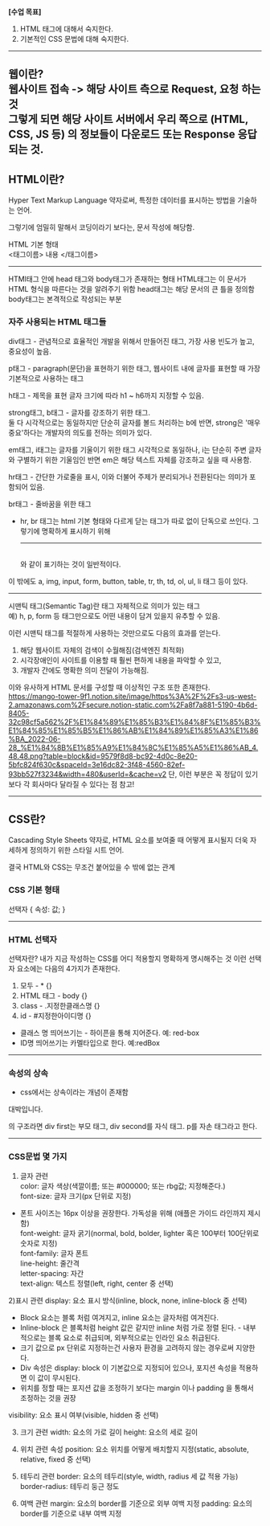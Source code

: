 **[수업 목표]**

1. HTML 태그에 대해서 숙지한다.
2. 기본적인 CSS 문법에 대해 숙지한다.
---

웹이란?  
웹사이트 접속 -> 해당 사이트 측으로 Request, 요청 하는 것  
그렇게 되면 해당 사이트 서버에서 우리 쪽으로 (HTML, CSS, JS 등) 의 정보들이 다운로드 또는 Response 응답 되는 것.
---

## HTML이란?  

Hyper Text Markup Language 약자로써, 특정한 데이터를 표시하는 방법을 기술하는 언어.

그렇기에 엄밀히 말해서 코딩이라기 보다는, 문서 작성에 해당함.

HTML 기본 형태  
<태그이름> 내용 </태그이름>

---

HTMl태그 안에 head 태그와 body태그가 존재하는 형태
HTML태그는 이 문서가 HTML 형식을 따른다는 것을 알려주기 위함
head태그는 해당 문서의 큰 틀을 정의함
body태그는 본격적으로 작성되는 부분

### 자주 사용되는 HTML 태그들
div태그 - 관념적으로 효율적인 개발을 위해서 만들어진 태그, 가장 사용 빈도가 높고, 중요성이 높음.

p태그 - paragraph(문단)을 표현하기 위한 태그, 웹사이트 내에 글자를 표현할 때 가장 기본적으로 사용하는 태그

h태그 - 제목을 표현 글자 크기에 따라 h1 ~ h6까지 지정할 수 있음.

strong태그, b태그 - 글자를 강조하기 위한 태그.  
둘 다 시각적으로는 동일하지만 단순히 글자를 볼드 처리하는 b에 반면, strong은 '매우 중요'하다는 개발자의 의도를 전하는 의미가 있다.

em태그, i태그는 글자를 기울이기 위한 태그
시각적으로 동일하나, i는 단순히 주변 글자와 구별하기 위한 기울임인 반면 em은 해당 텍스트 자체를 강조하고 싶을 때 사용함.

hr태그 - 간단한 가로줄을 표시, 이와 더불어 주제가 분리되거나 전환된다는 의미가 포함되어 있음.

br태그 - 줄바꿈을 위한 태그

 - hr, br 태그는 html 기본 형태와 다르게 닫는 태그가 따로 없이 단독으로 쓰인다. 그렇기에 명확하게 표시하기 위해 <hr/><br/> 와 같이 표기하는 것이 일반적이다.

이 밖에도 a, img, input, form, button, table, tr, th, td, ol, ul, li 태그 등이 있다.

---

시맨틱 태그(Semantic Tag)란 태그 자체적으로 의미가 있는 태그  
예) h, p, form 등 태그만으로도 어떤 내용이 담겨 있을지 유추할 수 있음.

이런 시맨틱 태그를 적절하게 사용하는 것만으로도 다음의 효과를 얻는다.

1. 해당 웹사이트 자체의 검색이 수월해짐(검색엔진 최적화)
2. 시각장애인이 사이트를 이용할 때 훨씬 편하게 내용을 파악할 수 있고,
3. 개발자 간에도 명확한 의미 전달이 가능해짐.

이와 유사하게 HTML 문서를 구성할 때  이상적인 구조 또한 존재한다.
https://mango-tower-9f1.notion.site/image/https%3A%2F%2Fs3-us-west-2.amazonaws.com%2Fsecure.notion-static.com%2Fa8f7a881-5190-4b6d-8405-32c98cf5a562%2F%E1%84%89%E1%85%B3%E1%84%8F%E1%85%B3%E1%84%85%E1%85%B5%E1%86%AB%E1%84%89%E1%85%A3%E1%86%BA_2022-06-28_%E1%84%8B%E1%85%A9%E1%84%8C%E1%85%A5%E1%86%AB_4.48.48.png?table=block&id=9579f8d8-bc92-4d0c-8e20-5bfc824f630c&spaceId=3e16dc82-3f48-4560-82ef-93bb527f3234&width=480&userId=&cache=v2
단, 이런 부분은 꼭 정답이 있기보다 각 회사마다 달라질 수 있다는 점 참고!

---

## CSS란?
Cascading Style Sheets 약자로, HTML 요소를 보여줄 때 어떻게 표시될지 더욱 자세하게 정의하기 위한 스타일 시트 언어.

결국 HTML와 CSS는 무조건 붙어있을 수 밖에 없는 관계

### CSS 기본 형태
선택자 { 속성: 값; }

---

### HTML 선택자

선택자란? 내가 지금 작성하는 CSS를 어디 적용할지 명확하게 명시해주는 것
이런 선택자 요소에는 다음의 4가지가 존재한다.

1. 모두 - * {}
2. HTML 태그 - body {}
3. class - .지정한클래스명 {}
4. id - #지정한아이디명 {}

 - 클래스 명 띄어쓰기는 - 하이픈을 통해 지어준다. 예: red-box  
 - ID명 띄어쓰기는 카멜타입으로 한다. 예:redBox  
---

### 속성의 상속
- css에서는 상속이라는 개념이 존재함
<div id="first">
  <div id="second">
    <p>대박입니다.</p>
  </div>
</div>  
의 구조라면 div first는 부모 태그, div second를 자식 태그. p를 자손 태그라고 한다.

---

### CSS문법 몇 가지
1) 글자 관련   
color: 글자 색상(색깔이름; 또는 #000000; 또는 rbg값; 지정해준다.)  
font-size: 글자 크기(px 단위로 지정)  
  - 폰트 사이즈는 16px 이상을 권장한다. 가독성을 위해 (애플은 가이드 라인까지 제시함)  
font-weight: 글자 굵기(normal, bold, bolder, lighter 혹은 100부터 100단위로 숫자로 지정)   
font-family: 글자 폰트   
line-height: 줄간격   
letter-spacing: 자간   
text-align: 텍스트 정렬(left, right, center 중 선택)   

2)표시 관련
display: 요소 표시 방식(inline, block, none, inline-block 중 선택)
 - Block 요소는 블록 처럼 여겨지고, inline 요소는 글자처럼 여겨진다.  
 - Inline-block 은 블록처럼 height 값은 같지만 inline 처럼 가로 정렬 된다.   - 내부적으로는 블록 요소로 취급되며, 외부적으로는 인라인 요소 취급된다.  
 - 크기 값으로 px 단위로 지정하는건 사용자 환경을 고려하지 않는 경우로써 지양한다.   
 - Div 속성은 display: block 이 기본값으로 지정되어 있으나, 포지션 속성을 적용하면 이 값이 무시된다.   
 - 위치를 정할 때는 포지션 값을 조정하기 보다는 margin 이나 padding 을 통해서 조정하는 것을 권장  

visibility: 요소 표시 여부(visible, hidden 중 선택)

3) 크기 관련
width: 요소의 가로 길이
height: 요소의 세로 길이

4) 위치 관련 속성
position: 요소 위치를 어떻게 배치할지 지정(static, absolute, relative, fixed 중 선택)

5) 테두리 관련
border: 요소의 테두리(style, width, radius 세 값 적용 가능)
border-radius: 테두리 둥근 정도

6) 여백 관련
margin: 요소의 border를 기준으로 외부 여백 지정
padding: 요소의 border를 기준으로 내부 여백 지정
